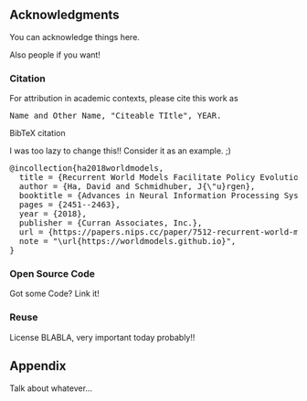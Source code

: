 ## Acknowledgments

You can acknowledge things here.

Also people if you want!


<h3 id="citation">Citation</h3>

For attribution in academic contexts, please cite this work as

<pre class="citation short">Name and Other Name, "Citeable TItle", YEAR.</pre>

BibTeX citation

I was too lazy to change this!! Consider it as an example. ;)

<pre class="citation long">@incollection{ha2018worldmodels,
  title = {Recurrent World Models Facilitate Policy Evolution},
  author = {Ha, David and Schmidhuber, J{\"u}rgen},
  booktitle = {Advances in Neural Information Processing Systems 31},
  pages = {2451--2463},
  year = {2018},
  publisher = {Curran Associates, Inc.},
  url = {https://papers.nips.cc/paper/7512-recurrent-world-models-facilitate-policy-evolution},
  note = "\url{https://worldmodels.github.io}",
}</pre>


### Open Source Code

Got some Code? Link it!


### Reuse

License BLABLA, very important today probably!!


<h2 id="appendix">Appendix</h2>

Talk about whatever...
